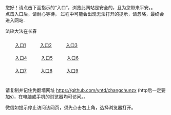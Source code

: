 您好！请点击下面指示的“入口”，浏览此网站是安全的，且为您带来平安。。 <br/>
点击入口后，请耐心等待， 过程中可能会出现无法打开的提示，请忽略，最终会进入网站. </br>

法轮大法在长春<br/>
<div style="padding:10px"><a style="margin:20px" target="_blank" href="https://dliyk2foy85ve.cloudfront.net/2Qpsp?dhyxflp" id="ccLink1" rel="nofollow">入口1</a> <a target="_blank" style="margin:20px" href="https://d19hvj4pst8xfn.cloudfront.net/2Qpsp?ymnba" id="ccLink2" rel="nofollow">入口2</a> <a style="margin:20px" target="_blank" href="https://d3dqah0o1hlz5k.cloudfront.net/2Qpsp?gojepdi" id="ccLink3" rel="nofollow">入口3</a></div>

<div style="padding:10px" ><a style="margin:20px" target="_blank" href="https://dliyk2foy85ve.cloudfront.net/2Qpsp?dhyxflp" id="ccLink4" rel="nofollow">入口4</a> <a style="margin:20px" href="https://d19hvj4pst8xfn.cloudfront.net/2Qpsp?ymnba" target="_blank" id="ccLink5" rel="nofollow">入口5</a> <a style="margin:20px" href="https://d3dqah0o1hlz5k.cloudfront.net/2Qpsp?gojepdi" target="_blank" id="ccLink6" rel="nofollow">入口6</a></div>

<div style="padding:10px"><a style="margin:20px" target="_blank" href="https://dliyk2foy85ve.cloudfront.net/2Qpsp?dhyxflp" id="ccLink7" rel="nofollow">入口7</a> <a style="margin:20px" href="https://d19hvj4pst8xfn.cloudfront.net/2Qpsp?ymnba" target="_blank" id="ccLink8" rel="nofollow">入口8</a> <a style="margin:20px" target="_blank" href="https://d3dqah0o1hlz5k.cloudfront.net/2Qpsp?gojepdi" id="ccLink9" rel="nofollow">入口9</a></div>

<br/>



请复制并记住免翻墙网址 https://github.com/yntd/changchunzx (http后一定要加s)，在电脑或手机的浏览器均可访问。。<br/>

微信如提示停止访问该网页，须先点击右上角，选择浏览器打开。
